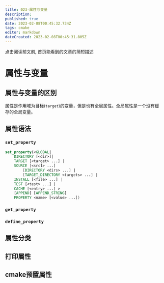 ```yaml
---
title: 023-属性与变量
description: 
published: true
date: 2023-02-08T00:45:32.734Z
tags: cmake
editor: markdown
dateCreated: 2023-02-08T00:45:31.805Z
---
```


点击阅读前文前, 首页能看到的文章的简短描述

<!-- more -->
<!-- markdownlint-disable MD041 MD002-->

# 属性与变量

## 属性与变量的区别

属性是作用域为目标(`target`)的变量，但是也有全局属性。全局属性是一个没有缓存的全局变量。

## 属性语法

### `set_property`

```cmake
set_property(<GLOBAL|
	DIRECTORY [<dir>]|
	TARGET [<target> ...] |
	SOURCE [<src1> ...]
		[DIRECTORY <dirs> ...] |
		[TARGET_DIRECTORY <targets> ...] |
	INSTALL [<file> ...] |
	TEST [<test> ...] |
	CACHE [<entry> ...] >
	[APPEND] [APPEND_STRING]
	PROPERTY <name> [<value> ...])
```

### `get_property`



### `define_property`

## 属性分类



## 打印属性



## cmake预置属性



